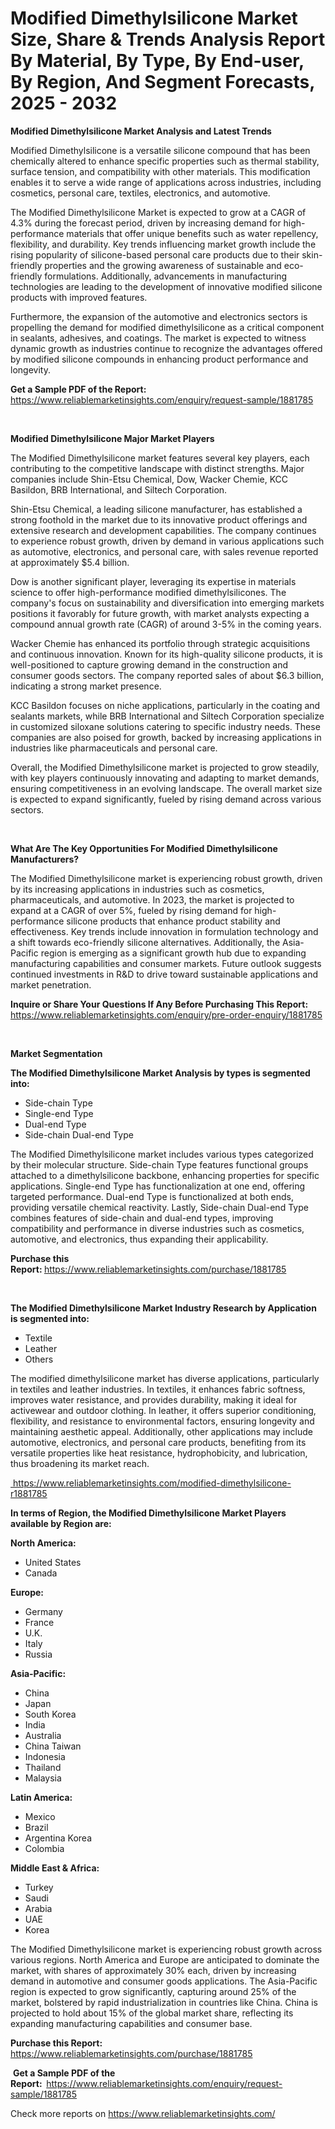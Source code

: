 <p><h1>Modified Dimethylsilicone Market Size, Share & Trends Analysis Report By Material, By Type, By End-user, By Region, And Segment Forecasts, 2025 - 2032</h1></p><p><strong>Modified Dimethylsilicone Market Analysis and Latest Trends</strong></p>
<p><p>Modified Dimethylsilicone is a versatile silicone compound that has been chemically altered to enhance specific properties such as thermal stability, surface tension, and compatibility with other materials. This modification enables it to serve a wide range of applications across industries, including cosmetics, personal care, textiles, electronics, and automotive. </p><p>The Modified Dimethylsilicone Market is expected to grow at a CAGR of 4.3% during the forecast period, driven by increasing demand for high-performance materials that offer unique benefits such as water repellency, flexibility, and durability. Key trends influencing market growth include the rising popularity of silicone-based personal care products due to their skin-friendly properties and the growing awareness of sustainable and eco-friendly formulations. Additionally, advancements in manufacturing technologies are leading to the development of innovative modified silicone products with improved features.</p><p>Furthermore, the expansion of the automotive and electronics sectors is propelling the demand for modified dimethylsilicone as a critical component in sealants, adhesives, and coatings. The market is expected to witness dynamic growth as industries continue to recognize the advantages offered by modified silicone compounds in enhancing product performance and longevity.</p></p>
<p><strong>Get a Sample PDF of the Report:&nbsp;</strong> <a href="https://www.reliablemarketinsights.com/enquiry/request-sample/1881785?utm_campaign=2200&utm_medium=2&utm_source=Github&utm_content=ia&utm_term=03042025&utm_id=modified-dimethylsilicone">https://www.reliablemarketinsights.com/enquiry/request-sample/1881785</a></p>
<p>&nbsp;</p>
<p><strong>Modified Dimethylsilicone Major Market Players</strong></p>
<p><p>The Modified Dimethylsilicone market features several key players, each contributing to the competitive landscape with distinct strengths. Major companies include Shin-Etsu Chemical, Dow, Wacker Chemie, KCC Basildon, BRB International, and Siltech Corporation. </p><p>Shin-Etsu Chemical, a leading silicone manufacturer, has established a strong foothold in the market due to its innovative product offerings and extensive research and development capabilities. The company continues to experience robust growth, driven by demand in various applications such as automotive, electronics, and personal care, with sales revenue reported at approximately $5.4 billion.</p><p>Dow is another significant player, leveraging its expertise in materials science to offer high-performance modified dimethylsilicones. The company's focus on sustainability and diversification into emerging markets positions it favorably for future growth, with market analysts expecting a compound annual growth rate (CAGR) of around 3-5% in the coming years.</p><p>Wacker Chemie has enhanced its portfolio through strategic acquisitions and continuous innovation. Known for its high-quality silicone products, it is well-positioned to capture growing demand in the construction and consumer goods sectors. The company reported sales of about $6.3 billion, indicating a strong market presence.</p><p>KCC Basildon focuses on niche applications, particularly in the coating and sealants markets, while BRB International and Siltech Corporation specialize in customized siloxane solutions catering to specific industry needs. These companies are also poised for growth, backed by increasing applications in industries like pharmaceuticals and personal care.</p><p>Overall, the Modified Dimethylsilicone market is projected to grow steadily, with key players continuously innovating and adapting to market demands, ensuring competitiveness in an evolving landscape. The overall market size is expected to expand significantly, fueled by rising demand across various sectors.</p></p>
<p>&nbsp;</p>
<p><strong>What Are The Key Opportunities For Modified Dimethylsilicone Manufacturers?</strong></p>
<p><p>The Modified Dimethylsilicone market is experiencing robust growth, driven by its increasing applications in industries such as cosmetics, pharmaceuticals, and automotive. In 2023, the market is projected to expand at a CAGR of over 5%, fueled by rising demand for high-performance silicone products that enhance product stability and effectiveness. Key trends include innovation in formulation technology and a shift towards eco-friendly silicone alternatives. Additionally, the Asia-Pacific region is emerging as a significant growth hub due to expanding manufacturing capabilities and consumer markets. Future outlook suggests continued investments in R&D to drive toward sustainable applications and market penetration.</p></p>
<p><strong>Inquire or Share Your Questions If Any Before Purchasing This Report:</strong> <a href="https://www.reliablemarketinsights.com/enquiry/pre-order-enquiry/1881785?utm_campaign=2200&utm_medium=2&utm_source=Github&utm_content=ia&utm_term=03042025&utm_id=modified-dimethylsilicone">https://www.reliablemarketinsights.com/enquiry/pre-order-enquiry/1881785</a></p>
<p>&nbsp;</p>
<p><strong>Market Segmentation</strong></p>
<p><strong>The Modified Dimethylsilicone Market Analysis by types is segmented into:</strong></p>
<p><ul><li>Side-chain Type</li><li>Single-end Type</li><li>Dual-end Type</li><li>Side-chain Dual-end Type</li></ul></p>
<p><p>The Modified Dimethylsilicone market includes various types categorized by their molecular structure. Side-chain Type features functional groups attached to a dimethylsilicone backbone, enhancing properties for specific applications. Single-end Type has functionalization at one end, offering targeted performance. Dual-end Type is functionalized at both ends, providing versatile chemical reactivity. Lastly, Side-chain Dual-end Type combines features of side-chain and dual-end types, improving compatibility and performance in diverse industries such as cosmetics, automotive, and electronics, thus expanding their applicability.</p></p>
<p><strong>Purchase this Report:&nbsp;</strong><a href="https://www.reliablemarketinsights.com/purchase/1881785?utm_campaign=2200&utm_medium=2&utm_source=Github&utm_content=ia&utm_term=03042025&utm_id=modified-dimethylsilicone">https://www.reliablemarketinsights.com/purchase/1881785</a></p>
<p>&nbsp;</p>
<p><strong>The Modified Dimethylsilicone Market Industry Research by Application is segmented into:</strong></p>
<p><ul><li>Textile</li><li>Leather</li><li>Others</li></ul></p>
<p><p>The modified dimethylsilicone market has diverse applications, particularly in textiles and leather industries. In textiles, it enhances fabric softness, improves water resistance, and provides durability, making it ideal for activewear and outdoor clothing. In leather, it offers superior conditioning, flexibility, and resistance to environmental factors, ensuring longevity and maintaining aesthetic appeal. Additionally, other applications may include automotive, electronics, and personal care products, benefiting from its versatile properties like heat resistance, hydrophobicity, and lubrication, thus broadening its market reach.</p></p>
<p><a href="https://www.reliablemarketinsights.com/modified-dimethylsilicone-r1881785?utm_campaign=2200&utm_medium=2&utm_source=Github&utm_content=ia&utm_term=03042025&utm_id=modified-dimethylsilicone">&nbsp;https://www.reliablemarketinsights.com/modified-dimethylsilicone-r1881785</a></p>
<p><strong>In terms of Region, the Modified Dimethylsilicone Market Players available by Region are:</strong></p>
<p>
    <p> <strong> North America: </strong>
        <ul>
            <li>United States</li>
            <li>Canada</li>
        </ul>
        </p> 
    <p> <strong> Europe: </strong>
        <ul>
            <li>Germany</li>
            <li>France</li>
            <li>U.K.</li>
            <li>Italy</li>
            <li>Russia</li>
        </ul>
        </p> 
    <p> <strong> Asia-Pacific: </strong>
        <ul>
            <li>China</li>
            <li>Japan</li>
            <li>South Korea</li>
            <li>India</li>
            <li>Australia</li>
            <li>China Taiwan</li>
            <li>Indonesia</li>
            <li>Thailand</li>
            <li>Malaysia</li>
        </ul>
        </p> 
    <p> <strong> Latin America: </strong>
        <ul>
            <li>Mexico</li>
            <li>Brazil</li>
            <li>Argentina Korea</li>
            <li>Colombia</li>
        </ul>
        </p> 
    <p> <strong> Middle East & Africa: </strong>
        <ul>
            <li>Turkey</li>
            <li>Saudi</li>
            <li>Arabia</li>
            <li>UAE</li>
            <li>Korea</li>
        </ul>
    </p>
    </p>
<p><p>The Modified Dimethylsilicone market is experiencing robust growth across various regions. North America and Europe are anticipated to dominate the market, with shares of approximately 30% each, driven by increasing demand in automotive and consumer goods applications. The Asia-Pacific region is expected to grow significantly, capturing around 25% of the market, bolstered by rapid industrialization in countries like China. China is projected to hold about 15% of the global market share, reflecting its expanding manufacturing capabilities and consumer base.</p></p>
<p><strong>Purchase this Report: </strong><a href="https://www.reliablemarketinsights.com/purchase/1881785?utm_campaign=2200&utm_medium=2&utm_source=Github&utm_content=ia&utm_term=03042025&utm_id=modified-dimethylsilicone">https://www.reliablemarketinsights.com/purchase/1881785</a></p>
<p>&nbsp;<strong>Get a Sample PDF of the Report:&nbsp;&nbsp;</strong><a href="https://www.reliablemarketinsights.com/enquiry/request-sample/1881785?utm_campaign=2200&utm_medium=2&utm_source=Github&utm_content=ia&utm_term=03042025&utm_id=modified-dimethylsilicone">https://www.reliablemarketinsights.com/enquiry/request-sample/1881785</a></p>
<p><strong></strong></p>
<p>Check more reports on <a href="https://www.reliablemarketinsights.com/?utm_campaign=2200&utm_medium=2&utm_source=Github&utm_content=ia&utm_term=03042025&utm_id=modified-dimethylsilicone">https://www.reliablemarketinsights.com/</a></p>